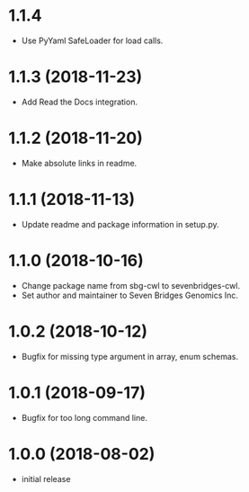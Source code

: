 1.1.4
==================
-   Use PyYaml SafeLoader for load calls.

1.1.3 (2018-11-23)
==================
-   Add Read the Docs integration.

1.1.2 (2018-11-20)
==================
-   Make absolute links in readme.

1.1.1 (2018-11-13)
==================
-   Update readme and package information in setup.py.

1.1.0 (2018-10-16)
==================
-   Change package name from sbg-cwl to sevenbridges-cwl.
-   Set author and maintainer to Seven Bridges Genomics Inc.

1.0.2 (2018-10-12)
==================
-   Bugfix for missing type argument in array, enum schemas.

1.0.1 (2018-09-17)
==================
-   Bugfix for too long command line.

1.0.0 (2018-08-02)
==================

-   initial release
